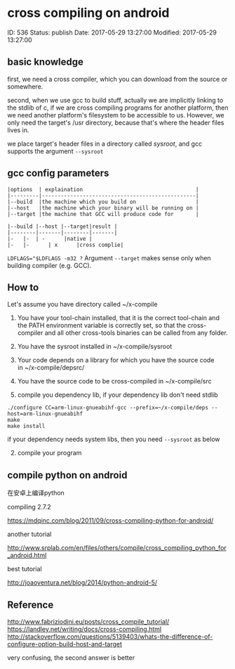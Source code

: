 # cross compiling on android


ID: 536
Status: publish
Date: 2017-05-29 13:27:00
Modified: 2017-05-29 13:27:00


basic knowledge
------

first, we need a cross compiler, which you can download from the source or somewhere.

second, when we use gcc to build stuff, actually we are implicitly linking to the stdlib of c, if we are cross compiling programs for another platform, then we need another platform's filesystem to be accessible to us. However, we only need the target's /usr directory, because that's where the header files lives in. 

we place target's header files in a directory called *sysroot*, and gcc supports the argument `--sysroot`

gcc config parameters
------

```
|options  | explaination                                    |
|---------|-------------------------------------------------|
|--build  |the machine which you build on                   |
|--host	  |the machine which your binary will be running on |
|--target |the machine that GCC will produce code for       |

|--build |--host |--target|result |
|--------|-------|--------|-------|
|-	 |-	 | -      |native |
|-	 |-      | x      |cross complie|
```

`LDFLAGS="$LDFLAGS -m32 ?`
Argument `--target` makes sense only when building compiler (e.g. GCC).


How to
------

Let's assume you have directory called ~/x-compile

1. You have your tool-chain installed, that it is the correct tool-chain and the PATH environment variable is correctly set, so that the cross-compiler and all other cross-tools binaries can be called from any folder.
2. You have the sysroot installed in ~/x-compile/sysroot
3. Your code depends on a library for which you have the source code in ~/x-compile/depsrc/
4. You have the source code to be cross-compiled in ~/x-compile/src


1. compile you dependency lib, if your dependency lib don't need stdlib

```
./configure CC=arm-linux-gnueabihf-gcc --prefix=~/x-compile/deps --host=arm-linux-gnueabihf
make
make install
```

if your dependency needs system libs, then you need `--sysroot` as below

2. compile your program

compile python on android
------

在安卓上编译python

compiling 2.7.2

https://mdqinc.com/blog/2011/09/cross-compiling-python-for-android/

another tutorial

http://www.srplab.com/en/files/others/compile/cross_compiling_python_for_android.html

best tutorial

http://joaoventura.net/blog/2014/python-android-5/


Reference
------

http://www.fabriziodini.eu/posts/cross_compile_tutorial/
https://landley.net/writing/docs/cross-compiling.html
http://stackoverflow.com/questions/5139403/whats-the-difference-of-configure-option-build-host-and-target  

very confusing, the second answer is better